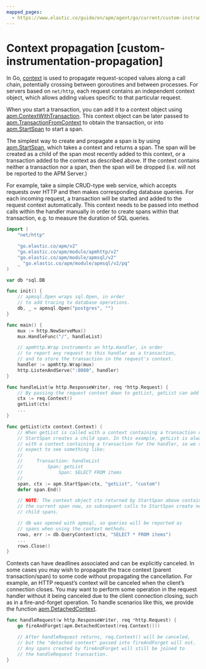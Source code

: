 ```yaml
---
mapped_pages:
  - https://www.elastic.co/guide/en/apm/agent/go/current/custom-instrumentation-propagation.html
---
```


# Context propagation [custom-instrumentation-propagation]

In Go, [context](https://golang.org/pkg/context/) is used to propagate request-scoped values along a call chain, potentially crossing between goroutines and between processes. For servers based on `net/http`, each request contains an independent context object, which allows adding values specific to that particular request.

When you start a transaction, you can add it to a context object using [apm.ContextWithTransaction](/reference/api-documentation.md#apm-context-with-transaction). This context object can be later passed to [apm.TransactionFromContext](/reference/api-documentation.md#apm-transaction-from-context) to obtain the transaction, or into [apm.StartSpan](/reference/api-documentation.md#apm-start-span) to start a span.

The simplest way to create and propagate a span is by using [apm.StartSpan](/reference/api-documentation.md#apm-start-span), which takes a context and returns a span. The span will be created as a child of the span most recently added to this context, or a transaction added to the context as described above. If the context contains neither a transaction nor a span, then the span will be dropped (i.e. will not be reported to the APM Server.)

For example, take a simple CRUD-type web service, which accepts requests over HTTP and then makes corresponding database queries. For each incoming request, a transaction will be started and added to the request context automatically. This context needs to be passed into method calls within the handler manually in order to create spans within that transaction, e.g. to measure the duration of SQL queries.

```go
import (
	"net/http"

	"go.elastic.co/apm/v2"
	"go.elastic.co/apm/module/apmhttp/v2"
	"go.elastic.co/apm/module/apmsql/v2"
	_ "go.elastic.co/apm/module/apmsql/v2/pq"
)

var db *sql.DB

func init() {
	// apmsql.Open wraps sql.Open, in order
	// to add tracing to database operations.
	db, _ = apmsql.Open("postgres", "")
}

func main() {
	mux := http.NewServeMux()
	mux.HandleFunc("/", handleList)

	// apmhttp.Wrap instruments an http.Handler, in order
	// to report any request to this handler as a transaction,
	// and to store the transaction in the request's context.
	handler := apmhttp.Wrap(mux)
	http.ListenAndServe(":8080", handler)
}

func handleList(w http.ResponseWriter, req *http.Request) {
	// By passing the request context down to getList, getList can add spans to it.
	ctx := req.Context()
	getList(ctx)
	...
}

func getList(ctx context.Context) (
	// When getList is called with a context containing a transaction or span,
	// StartSpan creates a child span. In this example, getList is always called
	// with a context containing a transaction for the handler, so we should
	// expect to see something like:
	//
	//     Transaction: handleList
	//         Span: getList
	//             Span: SELECT FROM items
	//
	span, ctx := apm.StartSpan(ctx, "getList", "custom")
	defer span.End()

	// NOTE: The context object ctx returned by StartSpan above contains
	// the current span now, so subsequent calls to StartSpan create new
	// child spans.

	// db was opened with apmsql, so queries will be reported as
	// spans when using the context methods.
	rows, err := db.QueryContext(ctx, "SELECT * FROM items")
	...
	rows.Close()
}
```

Contexts can have deadlines associated and can be explicitly canceled. In some cases you may wish to propagate the trace context (parent transaction/span) to some code without propagating the cancellation. For example, an HTTP request’s context will be canceled when the client’s connection closes. You may want to perform some operation in the request handler without it being canceled due to the client connection closing, such as in a fire-and-forget operation. To handle scenarios like this, we provide the function [apm.DetachedContext](/reference/api-documentation.md#apm-detached-context).

```go
func handleRequest(w http.ResponseWriter, req *http.Request) {
	go fireAndForget(apm.DetachedContext(req.Context()))

	// After handleRequest returns, req.Context() will be canceled,
	// but the "detached context" passed into fireAndForget will not.
	// Any spans created by fireAndForget will still be joined to
	// the handleRequest transaction.
}
```

